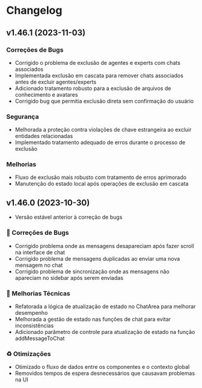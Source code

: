 # Changelog

## v1.46.1 (2023-11-03)

### Correções de Bugs
- Corrigido o problema de exclusão de agentes e experts com chats associados
- Implementada exclusão em cascata para remover chats associados antes de excluir agentes/experts
- Adicionado tratamento robusto para a exclusão de arquivos de conhecimento e avatares
- Corrigido bug que permitia exclusão direta sem confirmação do usuário

### Segurança
- Melhorada a proteção contra violações de chave estrangeira ao excluir entidades relacionadas
- Implementado tratamento adequado de erros durante o processo de exclusão

### Melhorias
- Fluxo de exclusão mais robusto com tratamento de erros aprimorado
- Manutenção do estado local após operações de exclusão em cascata

## v1.46.0 (2023-10-30)
- Versão estável anterior à correção de bugs

### 🐛 Correções de Bugs

- Corrigido problema onde as mensagens desapareciam após fazer scroll na interface de chat
- Corrigido problema de mensagens duplicadas ao enviar uma nova mensagem no chat
- Corrigido problema de sincronização onde as mensagens não apareciam no sidebar após serem enviadas

### 🧠 Melhorias Técnicas

- Refatorada a lógica de atualização de estado no ChatArea para melhorar desempenho
- Melhorada a gestão de estado nas funções de chat para evitar inconsistências
- Adicionado parâmetro de controle para atualização de estado na função addMessageToChat

### ♻️ Otimizações

- Otimizado o fluxo de dados entre os componentes e o contexto global
- Removidos tempos de espera desnecessários que causavam problemas na UI 